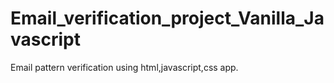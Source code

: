 # Email_verification_project_Vanilla_Javascript
Email pattern verification using html,javascript,css app.
